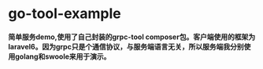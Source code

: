 # go-tool-example

#### 简单服务demo,使用了自己封装的grpc-tool composer包。客户端使用的框架为laravel6。因为grpc只是个通信协议，与服务端语言无关，所以服务端我分别使用golang和swoole来用于演示。
